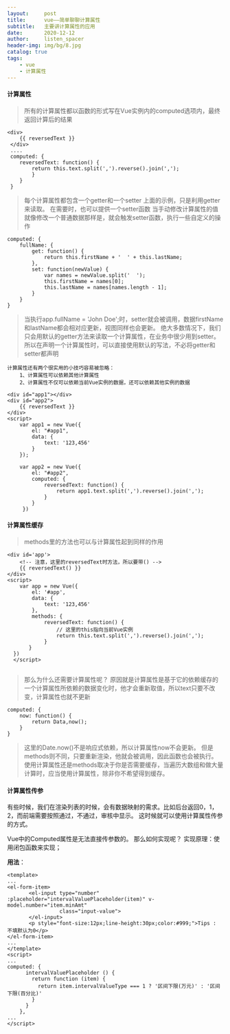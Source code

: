```yaml
---
layout:     post
title:      vue——简单聊聊计算属性
subtitle:   主要讲计算属性的应用
date:       2020-12-12
author:     listen_spacer
header-img: img/bg/8.jpg
catalog: true
tags:
    - vue
    - 计算属性
---
```


#### 计算属性
>所有的计算属性都以函数的形式写在Vue实例内的computed选项内，最终返回计算后的结果

```
<div>
    {{ reversedText }}
 </div>
 ....
 computed: {
    reversedText: function() {
        return this.text.split(',').reverse().join(',');
        }
    }
 }
```

>每个计算属性都包含一个getter和一个setter
>上面的示例，只是利用getter来读取。
>在需要时，也可以提供一个setter函数
>当手动修改计算属性的值就像修改一个普通数据那样是，就会触发setter函数，执行一些自定义的操作

```
computed: {
    fullName: {
        get: function() {
            return this.firstName + '  ' + this.lastName;
        },
        set: function(newValue) {
            var names = newValue.split('  ');
            this.firstName = names[0];
            this.lastName = names[names.length - 1];
        }
    }
}
```

>当执行app.fullName = 'John Doe';时，setter就会被调用，数据firstName和lastName都会相对应更新，视图同样也会更新。
>绝大多数情况下，我们只会用默认的getter方法来读取一个计算属性，在业务中很少用到setter。
>所以在声明一个计算属性时，可以直接使用默认的写法，不必将getter和setter都声明

```
计算属性还有两个很实用的小技巧容易被忽略：
    1、计算属性可以依赖其他计算属性
    2、计算属性不仅可以依赖当前Vue实例的数据，还可以依赖其他实例的数据
```

```
<div id="app1"></div>
<div id="app2">
    {{ reversedText }}
</div>
<script>
    var app1 = new Vue({
        el: "#app1",
        data: {
            text: '123,456'
        }
    });
    
    var app2 = new Vue({
        el: "#app2",
        computed: {
            reversedText: function() {
                return app1.text.split(',').reverse().join(',');
            }
        }
     })
```
#### 计算属性缓存
>methods里的方法也可以与计算属性起到同样的作用

```
<div id='app'>
    <!-- 注意，这里的reversedText时方法，所以要带() -->
    {{ reversedText() }}
</div>
<script>
    var app = new Vue({
        el: '#app',
        data: {
            text: '123,456'
        },
        methods: {
            reversedText: function() {
                // 这里的this指向当前Vue实例
                return this.text.split(',').reverse().join(',');
            }
       }
  })
  </script>
       
```

>那么为什么还需要计算属性呢？
>原因就是计算属性是基于它的依赖缓存的
>一个计算属性所依赖的数据变化时，他才会重新取值，所以text只要不改变，计算属性也就不更新

```
computed: {
    now: function() {
        return Data,now();
    }
}
```
>这里的Date.now()不是响应式依赖，所以计算属性now不会更新。
>但是methods则不同，只要重新渲染，他就会被调用，因此函数也会被执行。
>使用计算属性还是methods取决于你是否需要缓存，当遍历大数组和做大量计算时，应当使用计算属性，除非你不希望得到缓存。

#### 计算属性传参
有些时候，我们在渲染列表的时候，会有数据映射的需求。比如后台返回0，1，2，而前端需要按照通过，不通过，审核中显示。
这时候就可以使用计算属性传参的方式。

Vue中的Computed属性是无法直接传参数的。
那么如何实现呢？
实现原理：使用闭包函数来实现；

**用法**：
```
<template>
...
<el-form-item>
       <el-input type="number" :placeholder="intervalValuePlaceholder(item)" v-model.number="item.minAmt"
                 class="input-value">
       </el-input>
       <p style="font-size:12px;line-height:30px;color:#999;">Tips : 不填默认为0</p>
</el-form-item>
...
</template>
<script>
...
computed: {
      intervalValuePlaceholder () {
        return function (item) {
          return item.intervalValueType === 1 ? '区间下限(万元)' : '区间下限(百分比)'
        }
      }
    },
...
</script>
```